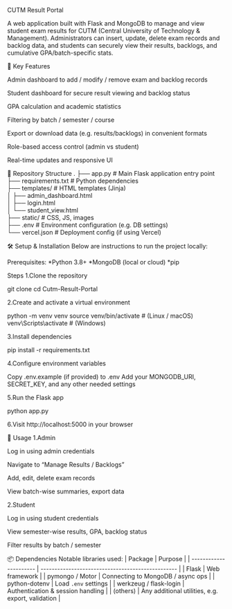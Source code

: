 CUTM Result Portal

A web application built with Flask and MongoDB to manage and view student exam results for CUTM (Central University of Technology & Management). Administrators can insert, update, delete exam records and backlog data, and students can securely view their results, backlogs, and cumulative GPA/batch-specific stats.

🚀 Key Features

Admin dashboard to add / modify / remove exam and backlog records

Student dashboard for secure result viewing and backlog status

GPA calculation and academic statistics

Filtering by batch / semester / course

Export or download data (e.g. results/backlogs) in convenient formats

Role-based access control (admin vs student)

Real-time updates and responsive UI


📁 Repository Structure
.
├── app.py                   # Main Flask application entry point  
├── requirements.txt         # Python dependencies  
├── templates/               # HTML templates (Jinja)  
│   ├── admin_dashboard.html  
│   ├── login.html  
│   └── student_view.html  
├── static/                   # CSS, JS, images  
├── .env                      # Environment configuration (e.g. DB settings)  
└── vercel.json               # Deployment config (if using Vercel)  


🛠️ Setup & Installation
Below are instructions to run the project locally:

Prerequisites:
*Python 3.8+
*MongoDB (local or cloud)
*pip

Steps
1.Clone the repository

git clone <repo-url>
cd Cutm-Result-Portal

2.Create and activate a virtual environment

python -m venv venv
source venv/bin/activate    # (Linux / macOS)
venv\Scripts\activate       # (Windows)

3.Install dependencies

pip install -r requirements.txt

4.Configure environment variables

Copy .env.example (if provided) to .env
Add your MONGODB_URI, SECRET_KEY, and any other needed settings

5.Run the Flask app

python app.py

6.Visit http://localhost:5000 in your browser

🧭 Usage
1.Admin

Log in using admin credentials

Navigate to “Manage Results / Backlogs”

Add, edit, delete exam records

View batch-wise summaries, export data

2.Student

Log in using student credentials

View semester-wise results, GPA, backlog status

Filter results by batch / semester

📦 Dependencies
Notable libraries used:
| Package                | Purpose                                           |
| ---------------------- | ------------------------------------------------- |
| Flask                  | Web framework                                     |
| pymongo / Motor        | Connecting to MongoDB / async ops                 |
| python-dotenv          | Load `.env` settings                              |
| werkzeug / flask-login | Authentication & session handling                 |
| (others)               | Any additional utilities, e.g. export, validation |

